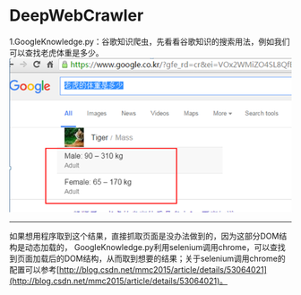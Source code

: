# DeepWebCrawler
1.GoogleKnowledge.py：谷歌知识爬虫，先看看谷歌知识的搜索用法，例如我们可以查找老虎体重是多少。![](res/GoogleKnowledge.png)
- - -
如果想用程序取到这个结果，直接抓取页面是没办法做到的，因为这部分DOM结构是动态加载的，
GoogleKnowledge.py利用selenium调用chrome，可以查找到页面加载后的DOM结构，从而取到想要的结果；关于selenium调用chrome的配置可以参考[http://blog.csdn.net/mmc2015/article/details/53064021](http://blog.csdn.net/mmc2015/article/details/53064021)。

